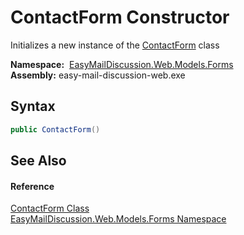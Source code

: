 ContactForm Constructor
=======================
Initializes a new instance of the [ContactForm][1] class

  **Namespace:**  [EasyMailDiscussion.Web.Models.Forms][2]  
  **Assembly:** easy-mail-discussion-web.exe

Syntax
------

```csharp
public ContactForm()
```


See Also
--------

#### Reference
[ContactForm Class][1]  
[EasyMailDiscussion.Web.Models.Forms Namespace][2]  

[1]: README.md
[2]: ../README.md